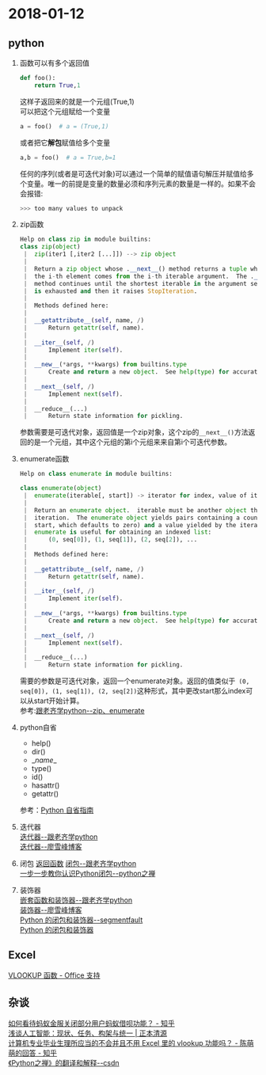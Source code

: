 # 2018-01-12
## python
1. 函数可以有多个返回值
    ```python
    def foo():
        return True,1
    ```
    这样子返回来的就是一个元组(True,1)  
    可以把这个元组赋给一个变量
    ```python
    a = foo()  # a = (True,1)
    ```
    或者把它**解包**赋值给多个变量
    ```python
    a,b = foo()  # a = True,b=1
    ```
    任何的序列(或者是可迭代对象)可以通过一个简单的赋值语句解压并赋值给多个变量。唯一的前提是变量的数量必须和序列元素的数量是一样的。如果不会会报错:
    ```python
    >>> too many values to unpack
    ```
2. zip函数
    ```python
    Help on class zip in module builtins:
    class zip(object)
     |  zip(iter1 [,iter2 [...]]) --> zip object
     |  
     |  Return a zip object whose .__next__() method returns a tuple where
     |  the i-th element comes from the i-th iterable argument.  The .__next__()
     |  method continues until the shortest iterable in the argument sequence
     |  is exhausted and then it raises StopIteration.
     |  
     |  Methods defined here:
     |  
     |  __getattribute__(self, name, /)
     |      Return getattr(self, name).
     |  
     |  __iter__(self, /)
     |      Implement iter(self).
     |  
     |  __new__(*args, **kwargs) from builtins.type
     |      Create and return a new object.  See help(type) for accurate signature.
     |  
     |  __next__(self, /)
     |      Implement next(self).
     |  
     |  __reduce__(...)
     |      Return state information for pickling.
    ```
    参数需要是可迭代对象，返回值是一个zip对象，这个zip的`__next__()`方法返回的是一个元组，其中这个元组的第i个元组来来自第i个可迭代参数。  

3. enumerate函数
    ```python
    Help on class enumerate in module builtins:

    class enumerate(object)
     |  enumerate(iterable[, start]) -> iterator for index, value of iterable
     |  
     |  Return an enumerate object.  iterable must be another object that supports
     |  iteration.  The enumerate object yields pairs containing a count (from
     |  start, which defaults to zero) and a value yielded by the iterable argument.
     |  enumerate is useful for obtaining an indexed list:
     |      (0, seq[0]), (1, seq[1]), (2, seq[2]), ...
     |  
     |  Methods defined here:
     |  
     |  __getattribute__(self, name, /)
     |      Return getattr(self, name).
     |  
     |  __iter__(self, /)
     |      Implement iter(self).
     |  
     |  __new__(*args, **kwargs) from builtins.type
     |      Create and return a new object.  See help(type) for accurate signature.
     |  
     |  __next__(self, /)
     |      Implement next(self).
     |  
     |  __reduce__(...)
     |      Return state information for pickling.
    ```
    需要的参数是可迭代对象，返回一个enumerate对象。返回的值类似于` (0, seq[0]), (1, seq[1]), (2, seq[2])`这种形式，其中更改start那么index可以从start开始计算。  
    参考:[跟老齐学python--zip、enumerate](https://github.com/Jeffrey95/StarterLearningPython/blob/master/124.md)

4. python自省
    * help()
    * dir()
    * \__name__
    * type()
    * id()
    * hasattr()
    * getattr()  

    参考：[Python 自省指南](https://www.ibm.com/developerworks/cn/linux/l-pyint/#ibm-pcon)

5.  迭代器  
[迭代器--跟老齐学python](https://github.com/Jeffrey95/StarterLearningPython/blob/master/214.md)  
[迭代器--廖雪峰博客](https://www.liaoxuefeng.com/wiki/0014316089557264a6b348958f449949df42a6d3a2e542c000/00143178254193589df9c612d2449618ea460e7a672a366000)

6. 闭包
[返回函数](https://www.liaoxuefeng.com/wiki/0014316089557264a6b348958f449949df42a6d3a2e542c000/001431835236741e42daf5af6514f1a8917b8aaadff31bf000)
[闭包--跟老齐学python](https://github.com/Jeffrey95/StarterLearningPython/blob/master/242.md)  
[一步一步教你认识Python闭包--python之禅](https://foofish.net/python-closure.html)  

7. 装饰器  
[嵌套函数和装饰器--跟老齐学python](https://github.com/Jeffrey95/StarterLearningPython/blob/master/204.md)  
[装饰器--廖雪峰博客](https://www.liaoxuefeng.com/wiki/0014316089557264a6b348958f449949df42a6d3a2e542c000/0014318435599930270c0381a3b44db991cd6d858064ac0000)  
[Python 的闭包和装饰器--segmentfault](https://segmentfault.com/a/1190000004461404)  
[Python 的闭包和装饰器](http://book42qu.readthedocs.io/en/latest/python/python-closures-and-decorators.html)  


## Excel
[VLOOKUP 函数 - Office 支持
](https://support.office.com/zh-cn/article/vlookup-%E5%87%BD%E6%95%B0-0bbc8083-26fe-4963-8ab8-93a18ad188a1)

## 杂谈
[如何看待蚂蚁金服关闭部分用户蚂蚁借呗功能？ - 知乎](https://www.zhihu.com/question/265356563)  
[浅谈人工智能：现状、任务、构架与统一 | 正本清源](https://mp.weixin.qq.com/s/3sKfJnPayDCCosKVP3Jz8Q)  
[计算机专业毕业生理所应当的不会并且不用 Excel 里的 vlookup 功能吗？ - 陈萌萌的回答 - 知乎](https://www.zhihu.com/question/265450892/answer/294094923)  
[《Python之禅》的翻译和解释--csdn](http://blog.csdn.net/gzlaiyonghao/article/details/2151918)
